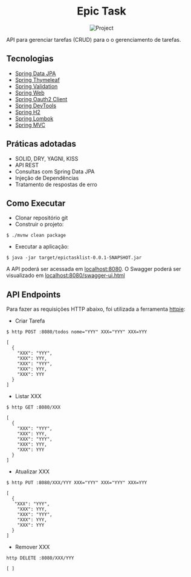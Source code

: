 <h1 align="center">
  Epic Task
</h1>

<p align="center">
 <img src="https://img.shields.io/static/v1?label=Type&message=Project&color=red&labelColor=000000" alt="Project" />
</p>

API para gerenciar tarefas (CRUD) para o o gerenciamento de tarefas.


## Tecnologias
 
- [Spring Data JPA](https://spring.io/projects/spring-data-jpa)
- [Spring Thymeleaf](https://docs.spring.io/spring-framework/reference/web/webmvc-view/mvc-thymeleaf.html)
- [Spring Validation](https://spring.io/guides/gs/validating-form-input/)
- [Spring Web](https://spring.io/guides/gs/spring-boot/)
- [Spring Oauth2 Client](https://spring.io/guides/tutorials/spring-boot-oauth2/)
- [Spring DevTools](https://docs.spring.io/spring-boot/docs/2.1.5.RELEASE/reference/html/using-boot-devtools.html)
- [Spring H2](https://www.baeldung.com/spring-boot-h2-database)
- [Spring Lombok](https://www.baeldung.com/intro-to-project-lombok)
- [Spring MVC](https://docs.spring.io/spring-framework/reference/web/webmvc.html)

## Práticas adotadas

- SOLID, DRY, YAGNI, KISS
- API REST
- Consultas com Spring Data JPA
- Injeção de Dependências
- Tratamento de respostas de erro

## Como Executar

- Clonar repositório git
- Construir o projeto:
```
$ ./mvnw clean package
```
- Executar a aplicação:
```
$ java -jar target/epictasklist-0.0.1-SNAPSHOT.jar
```

A API poderá ser acessada em [localhost:8080](http://localhost:8080).
O Swagger poderá ser visualizado em [localhost:8080/swagger-ui.html](http://localhost:8080/swagger-ui.html)

## API Endpoints

Para fazer as requisições HTTP abaixo, foi utilizada a ferramenta [httpie](https://httpie.io):

- Criar Tarefa 
```
$ http POST :8080/todos nome="YYY" XXX="YYY" XXX=YYY

[
  {
    "XXX": "YYY",
    "XXX": YYY,
    "XXX": "YYY",
    "XXX": YYY,
    "XXX": YYY
  }
]
```

- Listar XXX
```
$ http GET :8080/XXX

[
  {
    "XXX": "YYY",
    "XXX": YYY,
    "XXX": "YYY",
    "XXX": YYY,
    "XXX": YYY
  }
]
```

- Atualizar XXX
```
$ http PUT :8080/XXX/YYY XXX="YYY" XXX="YYY" XXX=YYY

[
  {
   "XXX": "YYY",
    "XXX": YYY,
    "XXX": "YYY",
    "XXX": YYY,
    "XXX": YYY
  }
]
```

- Remover XXX
```
http DELETE :8080/XXX/YYY

[ ]
```
